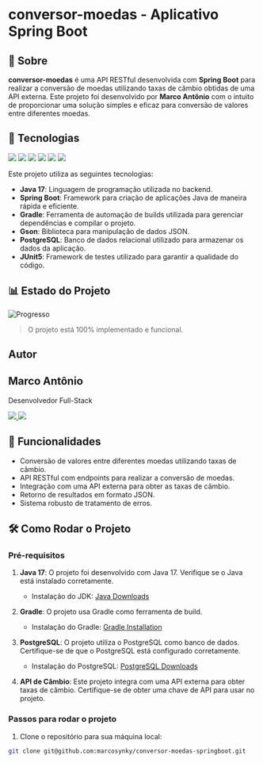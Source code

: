 # conversor-moedas - Aplicativo Spring Boot

## 📖 Sobre
**conversor-moedas** é uma API RESTful desenvolvida com **Spring Boot** para realizar a conversão de moedas utilizando taxas de câmbio obtidas de uma API externa. Este projeto foi desenvolvido por **Marco Antônio** com o intuito de proporcionar uma solução simples e eficaz para conversão de valores entre diferentes moedas.

## 🚀 Tecnologias

<div>
  <img src="https://img.shields.io/badge/Java-17-blue?style=for-the-badge&logo=java&logoColor=white">
  <img src="https://img.shields.io/badge/Spring_Boot-3.0.6-green?style=for-the-badge&logo=springboot&logoColor=white">
  <img src="https://img.shields.io/badge/Gradle-7.6-blue?style=for-the-badge&logo=gradle&logoColor=white">
  <img src="https://img.shields.io/badge/Gson-2.8.8-red?style=for-the-badge&logo=google&logoColor=white">
  <img src="https://img.shields.io/badge/PostgreSQL-42.5.6-blue?style=for-the-badge&logo=postgresql&logoColor=white">
  <img src="https://img.shields.io/badge/JUnit5-5.9.2-green?style=for-the-badge&logo=junit&logoColor=white">
</div>

Este projeto utiliza as seguintes tecnologias:
- **Java 17**: Linguagem de programação utilizada no backend.
- **Spring Boot**: Framework para criação de aplicações Java de maneira rápida e eficiente.
- **Gradle**: Ferramenta de automação de builds utilizada para gerenciar dependências e compilar o projeto.
- **Gson**: Biblioteca para manipulação de dados JSON.
- **PostgreSQL**: Banco de dados relacional utilizado para armazenar os dados da aplicação.
- **JUnit5**: Framework de testes utilizado para garantir a qualidade do código.

## 📊 Estado do Projeto

![Progresso](https://img.shields.io/badge/Progresso-100%25-green?style=for-the-badge&labelColor=000000&color=00FF00&logo=github)

> O projeto está 100% implementado e funcional.

## Autor
<h2>Marco Antônio</h2>

<p>Desenvolvedor Full-Stack</p>

<p>
  <a href="https://github.com/marcosynky" target="_blank">
    <img src="https://img.shields.io/badge/GitHub-000000?style=for-the-badge&logo=github&logoColor=white" />
  </a>
  <a href="https://www.linkedin.com/in/marco-antônio-developer-fullstack" target="_blank">
    <img src="https://img.shields.io/badge/LinkedIn-0A66C2?style=for-the-badge&logo=linkedin&logoColor=white" />
  </a>
</p>

## 📱 Funcionalidades

- Conversão de valores entre diferentes moedas utilizando taxas de câmbio.
- API RESTful com endpoints para realizar a conversão de moedas.
- Integração com uma API externa para obter as taxas de câmbio.
- Retorno de resultados em formato JSON.
- Sistema robusto de tratamento de erros.

## 🛠️ Como Rodar o Projeto

### Pré-requisitos

1. **Java 17**: O projeto foi desenvolvido com Java 17. Verifique se o Java está instalado corretamente.
   - Instalação do JDK: [Java Downloads](https://www.oracle.com/java/technologies/javase-jdk17-downloads.html)

2. **Gradle**: O projeto usa Gradle como ferramenta de build.
   - Instalação do Gradle: [Gradle Installation](https://gradle.org/install/)

3. **PostgreSQL**: O projeto utiliza o PostgreSQL como banco de dados. Certifique-se de que o PostgreSQL está configurado corretamente.
   - Instalação do PostgreSQL: [PostgreSQL Downloads](https://www.postgresql.org/download/)

4. **API de Câmbio**: Este projeto integra com uma API externa para obter taxas de câmbio. Certifique-se de obter uma chave de API para usar no projeto.

### Passos para rodar o projeto

1. Clone o repositório para sua máquina local:

```bash
git clone git@github.com:marcosynky/conversor-moedas-springboot.git
